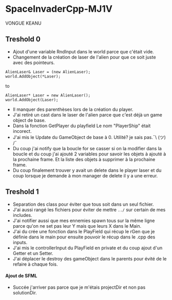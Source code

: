 # SpaceInvaderCpp-MJ1V
VONGUE KEANU

## Treshold 0
- Ajout d'une variable RndInput dans le world parce que c'était vide.
- Changement de la création de laser de l'alien pour que ce soit juste avec des pointeurs.
```
AlienLaser& Laser = (new AlienLaser);
world.AddObject(*Laser);
```
to
```
AlienLaser* Laser = new AlienLaser();
world.AddObject(Laser);
```
- Il manquer des parenthèses lors de la création du player.
- J'ai retiré un cast dans le laser de l'alien parce que c'est déjà un game object de base.
- Dans la fonction GetPlayer du playfield Le nom "PlayerShip" était incorect.
- J'ai mis le Update du GameObject de base à 0. Utilité? je sais pas.¯\ (ツ) /¯
- Du coup j'ai notify que la boucle for se casser si on la modifier dans la boucle et du coup j'ai ajouté 2 variables pour savoir les objets à ajouté à la prochaine frame.
Et la liste des objets à supprimer à la prochaine frame.
- Du coup finalement trouver y avait un delete dans le player laser et du coup lorsque je demande à mon manager de delete il y a une erreur.

## Treshold 1
- Separation des class pour éviter que tous soit dans un seul fichier.
- J'ai aussi rangé les fichiers pour éviter de mettre ```../``` sur certain de mes includes.
- J'ai notifier aussi que mes ennemies spawn tous sur la même ligne parce qu'on ne set pas leur Y mais que leurs X dans le Main.
- J'ai du crée une fonction dans le PlayField qui récup le rGen que je définie dans le main pour ensuite pouvoir le récup dans le .cpp des inputs.
- J'ai mis le controllerInput du PlayField en private et du coup ajout d'un Getter et un Setter.
- J'ai déplacer le destroy des gameObject dans le parents pour évité de le refaire à chaque fois.

#### Ajout de SFML
- Succée j'arriver pas parce que je m'étais projectDir et non pas solutionDir.
